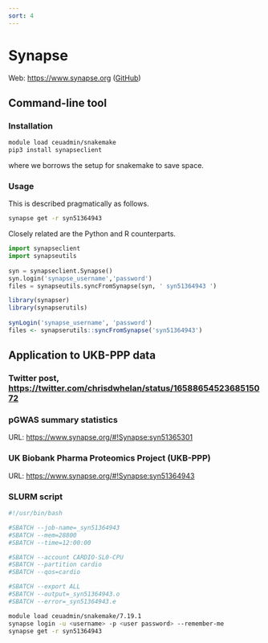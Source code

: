 ```yaml
---
sort: 4
---
```


# Synapse

Web: <https://www.synapse.org> ([GitHub](https://github.com/Sage-Bionetworks/))

## Command-line tool

### Installation

```bash
module load ceuadmin/snakemake
pip3 install synapseclient
```

where we borrows the setup for snakemake to save space.

### Usage

This is described pragmatically as follows.

```bash
synapse get -r syn51364943
```

Closely related are the Python and R counterparts.

```python
import synapseclient 
import synapseutils 
 
syn = synapseclient.Synapse() 
syn.login('synapse_username','password') 
files = synapseutils.syncFromSynapse(syn, ' syn51364943 ')
```

```r
library(synapser) 
library(synapserutils) 
 
synLogin('synapse_username', 'password') 
files <- synapserutils::syncFromSynapse('syn51364943') 
```

## Application to UKB-PPP data

### Twitter post, <https://twitter.com/chrisdwhelan/status/1658865452368515072>

### pGWAS summary statistics

URL: <https://www.synapse.org/#!Synapse:syn51365301>

### UK Biobank Pharma Proteomics Project (UKB-PPP)

URL: <https://www.synapse.org/#!Synapse:syn51364943>

### SLURM script

```bash
#!/usr/bin/bash

#SBATCH --job-name=_syn51364943
#SBATCH --mem=28800
#SBATCH --time=12:00:00

#SBATCH --account CARDIO-SL0-CPU
#SBATCH --partition cardio
#SBATCH --qos=cardio

#SBATCH --export ALL
#SBATCH --output=_syn51364943.o
#SBATCH --error=_syn51364943.e

module load ceuadmin/snakemake/7.19.1
synapse login -u <username> -p <user password> --remember-me
synapse get -r syn51364943
```
